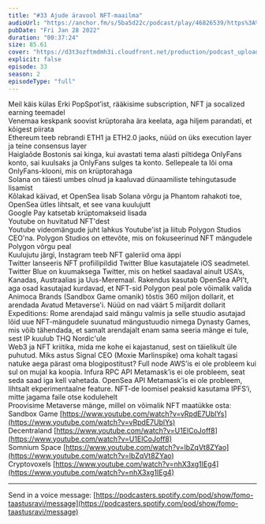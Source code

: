 ```yaml
---
title: "#33 Ajude äravool NFT-maailma"
audioUrl: "https://anchor.fm/s/5ba5d22c/podcast/play/46826539/https%3A%2F%2Fd3ctxlq1ktw2nl.cloudfront.net%2Fstaging%2F2022-0-28%2F93c6f930-13c8-58eb-481b-ccc6cb02b099.mp3"
pubDate: "Fri Jan 28 2022"
duration: "00:37:24"
size: 85.61 
cover: "https://d3t3ozftmdmh3i.cloudfront.net/production/podcast_uploaded_episode/15275939/15275939-1643398339344-cc037885c851c.jpg"
explicit: false
episode: 33
season: 2
episodeType: "full"
---
```


Meil käis külas Erki PopSpot’ist, rääkisime subscription, NFT ja socalized earning teemadel  
Venemaa keskpank soovist krüptoraha ära keelata, aga hiljem parandati, et kõigest piirata  
Ethereum teeb rebrandi ETH1 ja ETH2.0 jaoks, nüüd on üks execution layer ja teine consensus layer  
Haiglaõde Bostonis sai kinga, kui avastati tema alasti piltidega OnlyFans konto, sai kuulsaks ja OnlyFans sulges ta konto. Sellepeale ta lõi oma OnlyFans-klooni, mis on krüptorahaga  
Solana on täiesti umbes olnud ja kaaluvad dünaamiliste tehingutasude lisamist  
Kõlakad käivad, et OpenSea lisab Solana võrgu ja Phantom rahakoti toe, OpenSea ütles lihtsalt, et see vana kuulujutt  
Google Pay katsetab krüptomakseid lisada  
Youtube on huvitatud NFT'dest  
Youtube videomängude juht lahkus Youtube'ist ja liitub Polygon Studios CEO'na. Polygon Studios on ettevõte, mis on fokuseerinud NFT mängudele Polygon võrgu peal  
Kuulujutu järgi, Instagram teeb NFT galeriid oma äppi  
Twitter lanseeris NFT profiilipildid Twitter Blue kasutajatele iOS seadmetel. Twitter Blue on kuumaksega Twitter, mis on hetkel saadaval ainult USA’s, Kanadas, Austraalias ja Uus-Meremaal. Rakendus kasutab OpenSea API’t, aga osad kasutajad kurdavad, et NFT-sid Polygon peal pole võimalik valida  
Animoca Brands (Sandbox Game omanik) tõstis 360 miljon dollarit, et arendada Avatud Metaverse'i. Nüüd on nad väärt 5 miljardit dollarit  
Expeditions: Rome arendajad said mängu valmis ja selle stuudio asutajad lõid uue NFT-mängudele suunatud mängustuudio nimega Dynasty Games, mis võib tähendada, et samalt arendajalt enam sama seeria mänge ei tule, sest IP kuulub THQ Nordic'ule  
Web3 ja NFT kriitika, mida me kohe ei kajastanud, sest on täielikult üle puhutud. Miks astus Signal CEO (Moxie Marlinspike) oma kohalt tagasi natuke aega pärast oma blogipostitust? Full node AWS’is ei ole probleem kui sul on mujal ka koopia. Infura RPC API Metamask’is ei ole probleem, seat seda saad iga kell vahetada. OpenSea API Metamask’is ei ole probleem, lihtsalt ekperimentaalne feature. NFT-de loomisel peaksid kasutama IPFS’i, mitte jagama faile otse kodulehelt  
Proovisime Metaverse mänge, millel on võimalik NFT maatükke osta:  
Sandbox Game [https://www.youtube.com/watch?v=vRpdE7UblYs](https://www.youtube.com/watch?v=vRpdE7UblYs)  
Decentraland [https://www.youtube.com/watch?v=U1ElCoJoff8](https://www.youtube.com/watch?v=U1ElCoJoff8)  
Somnium Space [https://www.youtube.com/watch?v=lbZqVt8ZYao](https://www.youtube.com/watch?v=lbZqVt8ZYao)  
Cryptovoxels [https://www.youtube.com/watch?v=nhX3xg1IEg4](https://www.youtube.com/watch?v=nhX3xg1IEg4)  
  
---   
  
Send in a voice message: [https://podcasters.spotify.com/pod/show/fomo-taastusravi/message](https://podcasters.spotify.com/pod/show/fomo-taastusravi/message)
